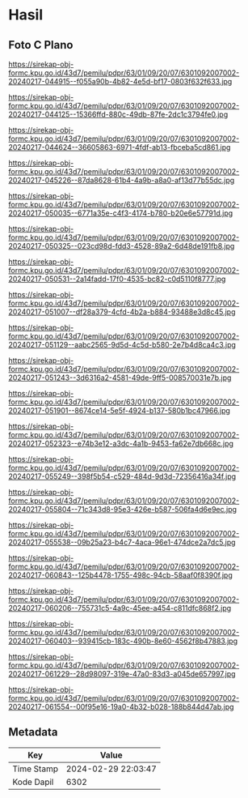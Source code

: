 # Hasil

## Foto C Plano

https://sirekap-obj-formc.kpu.go.id/43d7/pemilu/pdpr/63/01/09/20/07/6301092007002-20240217-044915--f055a90b-4b82-4e5d-bf17-0803f632f633.jpg

https://sirekap-obj-formc.kpu.go.id/43d7/pemilu/pdpr/63/01/09/20/07/6301092007002-20240217-044125--15366ffd-880c-49db-87fe-2dc1c3794fe0.jpg

https://sirekap-obj-formc.kpu.go.id/43d7/pemilu/pdpr/63/01/09/20/07/6301092007002-20240217-044624--36605863-6971-4fdf-ab13-fbceba5cd861.jpg

https://sirekap-obj-formc.kpu.go.id/43d7/pemilu/pdpr/63/01/09/20/07/6301092007002-20240217-045226--87da8628-61b4-4a9b-a8a0-af13d77b55dc.jpg

https://sirekap-obj-formc.kpu.go.id/43d7/pemilu/pdpr/63/01/09/20/07/6301092007002-20240217-050035--6771a35e-c4f3-4174-b780-b20e6e57791d.jpg

https://sirekap-obj-formc.kpu.go.id/43d7/pemilu/pdpr/63/01/09/20/07/6301092007002-20240217-050325--023cd98d-fdd3-4528-89a2-6d48de191fb8.jpg

https://sirekap-obj-formc.kpu.go.id/43d7/pemilu/pdpr/63/01/09/20/07/6301092007002-20240217-050531--2a14fadd-17f0-4535-bc82-c0d5110f8777.jpg

https://sirekap-obj-formc.kpu.go.id/43d7/pemilu/pdpr/63/01/09/20/07/6301092007002-20240217-051007--df28a379-4cfd-4b2a-b884-93488e3d8c45.jpg

https://sirekap-obj-formc.kpu.go.id/43d7/pemilu/pdpr/63/01/09/20/07/6301092007002-20240217-051129--aabc2565-9d5d-4c5d-b580-2e7b4d8ca4c3.jpg

https://sirekap-obj-formc.kpu.go.id/43d7/pemilu/pdpr/63/01/09/20/07/6301092007002-20240217-051243--3d6316a2-4581-49de-9ff5-008570031e7b.jpg

https://sirekap-obj-formc.kpu.go.id/43d7/pemilu/pdpr/63/01/09/20/07/6301092007002-20240217-051901--8674ce14-5e5f-4924-b137-580b1bc47966.jpg

https://sirekap-obj-formc.kpu.go.id/43d7/pemilu/pdpr/63/01/09/20/07/6301092007002-20240217-052323--e74b3e12-a3dc-4a1b-9453-fa62e7db668c.jpg

https://sirekap-obj-formc.kpu.go.id/43d7/pemilu/pdpr/63/01/09/20/07/6301092007002-20240217-055249--398f5b54-c529-484d-9d3d-72356416a34f.jpg

https://sirekap-obj-formc.kpu.go.id/43d7/pemilu/pdpr/63/01/09/20/07/6301092007002-20240217-055804--71c343d8-95e3-426e-b587-506fa4d6e9ec.jpg

https://sirekap-obj-formc.kpu.go.id/43d7/pemilu/pdpr/63/01/09/20/07/6301092007002-20240217-055538--09b25a23-b4c7-4aca-96e1-474dce2a7dc5.jpg

https://sirekap-obj-formc.kpu.go.id/43d7/pemilu/pdpr/63/01/09/20/07/6301092007002-20240217-060843--125b4478-1755-498c-94cb-58aaf0f8390f.jpg

https://sirekap-obj-formc.kpu.go.id/43d7/pemilu/pdpr/63/01/09/20/07/6301092007002-20240217-060206--755731c5-4a9c-45ee-a454-c811dfc868f2.jpg

https://sirekap-obj-formc.kpu.go.id/43d7/pemilu/pdpr/63/01/09/20/07/6301092007002-20240217-060403--939415cb-183c-490b-8e60-4562f8b47883.jpg

https://sirekap-obj-formc.kpu.go.id/43d7/pemilu/pdpr/63/01/09/20/07/6301092007002-20240217-061229--28d98097-319e-47a0-83d3-a045de657997.jpg

https://sirekap-obj-formc.kpu.go.id/43d7/pemilu/pdpr/63/01/09/20/07/6301092007002-20240217-061554--00f95e16-19a0-4b32-b028-188b844d47ab.jpg


## Metadata

| Key        | Value               |
| ---------- | ------------------- |
| Time Stamp | 2024-02-29 22:03:47 |
| Kode Dapil | 6302                |



